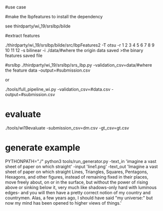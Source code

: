 #use case

#make the lbpfeatures to install the dependency

see thirdparty/wi_19/srslbp/bilde



#extract features

./thirdparty/wi_19/srslbp/bilde/src/lbpFeatures2  -T otsu -r 1 2 3 4 5 6 7 8 9 10 11 12 -s bilinear -i ./data/#where the origin data saved  >the binary features saved file

#srslbp 
./thirdparty/wi_19/srslbp/srs_lbp.py -validation_csv=data/#where the feature data -output=#submission.csv 

or

./tools/full_pipeline_wi.py -validation_csv=#data.csv -output=#submission.csv


# evaluate

./tools/wi19evaluate -submission_csv=dm.csv -gt_csv=gt.csv




# generate example
PYTHONPATH="./" python3 tools/run_generator.py -text_in 'imagine a vast sheet of paper on which straight' -input 'line1.png' -text_out 'Imagine a vast sheet of paper on which straight Lines,
Triangles, Squares, Pentagons, Hexagons, and other
figures, instead of remaining fixed in their places,
move freely about, on or in the surface, but without
the power of rising above or sinking below it,
very much like shadows-only hard with
luminous edges- and you will then have a
pretty correct notion of my country and countrymen.
Alas, a few years ago, I should have said
"my universe:" but now my mind has been
opened to higher views of things.'	
